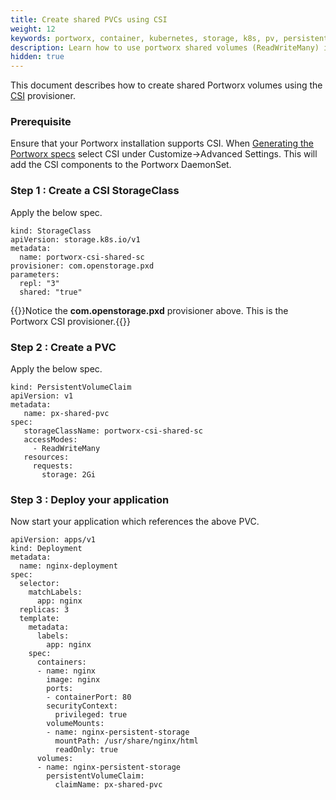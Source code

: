 ```yaml
---
title: Create shared PVCs using CSI
weight: 12
keywords: portworx, container, kubernetes, storage, k8s, pv, persistent disk, pvc
description: Learn how to use portworx shared volumes (ReadWriteMany) in your Kubernetes cluster using CSI
hidden: true
---
```


This document describes how to create shared Portworx volumes using the [CSI](https://kubernetes-csi.github.io/) provisioner.

### Prerequisite

Ensure that your Portworx installation supports CSI. When [Generating the Portworx specs](https://install.portworx.com/2.1) select CSI under Customize->Advanced Settings. This will add the CSI components to the Portworx DaemonSet.

### Step 1 : Create a CSI StorageClass

Apply the below spec.

```text
kind: StorageClass
apiVersion: storage.k8s.io/v1
metadata:
  name: portworx-csi-shared-sc
provisioner: com.openstorage.pxd
parameters:
  repl: "3"
  shared: "true"
```

{{<info>}}Notice the **com.openstorage.pxd** provisioner above. This is the Portworx CSI provisioner.{{</info>}}

### Step 2 : Create a PVC

Apply the below spec.

```text
kind: PersistentVolumeClaim
apiVersion: v1
metadata:
   name: px-shared-pvc
spec:
   storageClassName: portworx-csi-shared-sc
   accessModes:
     - ReadWriteMany
   resources:
     requests:
       storage: 2Gi
```

### Step 3 : Deploy your application

Now start your application which references the above PVC.

```text
apiVersion: apps/v1
kind: Deployment
metadata:
  name: nginx-deployment
spec:
  selector:
    matchLabels:
      app: nginx
  replicas: 3
  template:
    metadata:
      labels:
        app: nginx
    spec:
      containers:
      - name: nginx
        image: nginx
        ports:
        - containerPort: 80
        securityContext:
          privileged: true
        volumeMounts:
        - name: nginx-persistent-storage
          mountPath: /usr/share/nginx/html
          readOnly: true
      volumes:
      - name: nginx-persistent-storage
        persistentVolumeClaim:
          claimName: px-shared-pvc
```
